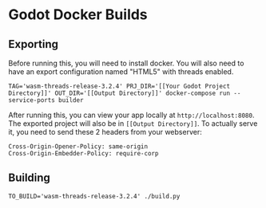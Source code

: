 # Godot Docker Builds

## Exporting
Before running this, you will need to install docker. You will also need to have an export configuration named "HTML5" with threads enabled.

    TAG='wasm-threads-release-3.2.4' PRJ_DIR='[[Your Godot Project Directory]]' OUT_DIR='[[Output Directory]]' docker-compose run --service-ports builder

After running this, you can view your app locally at `http://localhost:8080`. The exported project will also be in `[[Output Directory]]`. To actually serve it, you need to send these 2 headers from your webserver:

    Cross-Origin-Opener-Policy: same-origin
    Cross-Origin-Embedder-Policy: require-corp

## Building

    TO_BUILD='wasm-threads-release-3.2.4' ./build.py